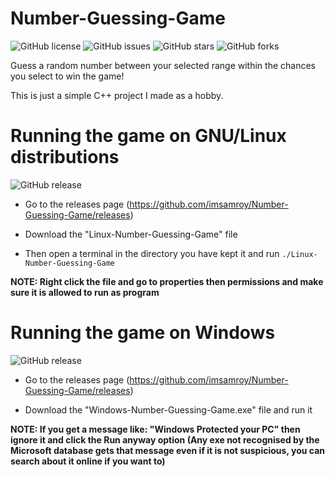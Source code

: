 # Number-Guessing-Game

![GitHub license](https://img.shields.io/github/license/imsamroy/Number-Guessing-Game)
![GitHub issues](https://img.shields.io/github/issues/imsamroy/Number-Guessing-Game)
![GitHub stars](https://img.shields.io/github/stars/imsamroy/Number-Guessing-Game)
![GitHub forks](https://img.shields.io/github/forks/imsamroy/Number-Guessing-Game)

Guess a random number between your selected range within the chances you select to win the game!  

This is just a simple C++ project I made as a hobby.

# Running the game on GNU/Linux distributions

![GitHub release](https://img.shields.io/github/release/imsamroy/Number-Guessing-Game)

- Go to the releases page (https://github.com/imsamroy/Number-Guessing-Game/releases)  

- Download the "Linux-Number-Guessing-Game" file  

- Then open a terminal in the directory you have kept it and run `./Linux-Number-Guessing-Game`  

**NOTE: Right click the file and go to properties then permissions and make sure it is allowed to run as program**

# Running the game on Windows

![GitHub release](https://img.shields.io/github/release/imsamroy/Number-Guessing-Game)

- Go to the releases page (https://github.com/imsamroy/Number-Guessing-Game/releases)  

- Download the "Windows-Number-Guessing-Game.exe" file and run it  

**NOTE: If you get a message like: "Windows Protected your PC" then ignore it and click the Run anyway option (Any exe not recognised by the Microsoft database gets that message even if it is not suspicious, you can search about it online if you want to)**
